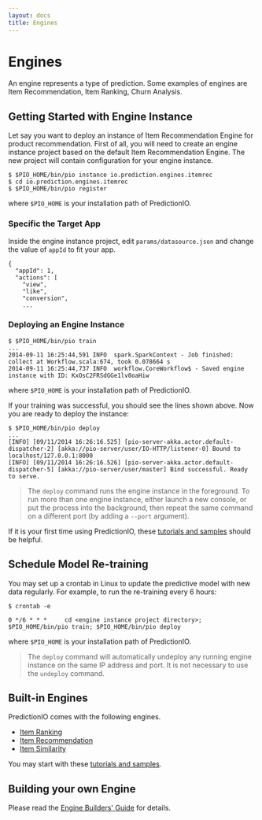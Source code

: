 ```yaml
---
layout: docs
title: Engines
---
```


# Engines

An engine represents a type of prediction. Some examples of engines are Item
Recommendation, Item Ranking, Churn Analysis.

## Getting Started with Engine Instance

Let say you want to deploy an instance of Item Recommendation Engine for product
recommendation. First of all, you will need to create an engine instance project
based on the default Item Recommendation Engine. The new project will contain
configuration for your engine instance.

```
$ $PIO_HOME/bin/pio instance io.prediction.engines.itemrec
$ cd io.prediction.engines.itemrec
$ $PIO_HOME/bin/pio register
```
where `$PIO_HOME` is your installation path of PredictionIO.


### Specific the Target App

Inside the engine instance project, edit `params/datasource.json` and change the
value of `appId` to fit your app.

```
{
  "appId": 1,
  "actions": [
    "view",
    "like",
    "conversion",
    ...
```

### Deploying an Engine Instance

```
$ $PIO_HOME/bin/pio train
...
2014-09-11 16:25:44,591 INFO  spark.SparkContext - Job finished: collect at Workflow.scala:674, took 0.078664 s
2014-09-11 16:25:44,737 INFO  workflow.CoreWorkflow$ - Saved engine instance with ID: KxOsC2FRSdGGe1lv0oaHiw
```
where `$PIO_HOME` is your installation path of PredictionIO.

If your training was successful, you should see the lines shown above. Now you are ready to deploy the instance:

```
$ $PIO_HOME/bin/pio deploy
...
[INFO] [09/11/2014 16:26:16.525] [pio-server-akka.actor.default-dispatcher-2] [akka://pio-server/user/IO-HTTP/listener-0] Bound to localhost/127.0.0.1:8000
[INFO] [09/11/2014 16:26:16.526] [pio-server-akka.actor.default-dispatcher-5] [akka://pio-server/user/master] Bind successful. Ready to serve.
```

> The `deploy` command runs the engine instance in the foreground. To run more
than one engine instance, either launch a new console, or put the process into
the background, then repeat the same command on a different port (by adding a
`--port` argument).

If it is your first time using PredictionIO, these [tutorials and
samples](/tutorials/engines/) should be helpful.


## Schedule Model Re-training

You may set up a crontab in Linux to update the predictive model with new data
regularly. For example, to run the re-training every 6 hours:

```
$ crontab -e

0 */6 * * *     cd <engine instance project directory>; $PIO_HOME/bin/pio train; $PIO_HOME/bin/pio deploy
```
where `$PIO_HOME` is your installation path of PredictionIO.

> The `deploy` command will automatically undeploy any running engine instance
on the same IP address and port. It is not necessary to use the `undeploy`
command.

## Built-in Engines

PredictionIO comes with the following engines.

* [Item Ranking](/engines/itemrank)
* [Item Recommendation](/engines/itemrec)
* [Item Similarity](/engines/itemsim)

You may start with these [tutorials and samples](/tutorials/engines).

## Building your own Engine

Please read the [Engine Builders' Guide](/enginebuilders/) for details.
